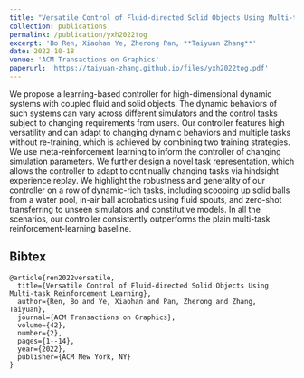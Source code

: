 ```yaml
---
title: "Versatile Control of Fluid-directed Solid Objects Using Multi-task Reinforcement Learning"
collection: publications
permalink: /publication/yxh2022tog
excerpt: 'Bo Ren, Xiaohan Ye, Zherong Pan, **Taiyuan Zhang**'
date: 2022-10-18
venue: 'ACM Transactions on Graphics'
paperurl: 'https://taiyuan-zhang.github.io/files/yxh2022tog.pdf'
---
```


We propose a learning-based controller for high-dimensional dynamic systems with coupled fluid and solid objects. The dynamic behaviors of such systems can vary across different simulators and the control tasks subject to changing requirements from users. Our controller features high versatility and can adapt to changing dynamic behaviors and multiple tasks without re-training, which is achieved by combining two training strategies. We use meta-reinforcement learning to inform the controller of changing simulation parameters. We further design a novel task representation, which allows the controller to adapt to continually changing tasks via hindsight experience replay. We highlight the robustness and generality of our controller on a row of dynamic-rich tasks, including scooping up solid balls from a water pool, in-air ball acrobatics using fluid spouts, and zero-shot transferring to unseen simulators and constitutive models. In all the scenarios, our controller consistently outperforms the plain multi-task reinforcement-learning baseline.

Bibtex
-----
```
@article{ren2022versatile,
  title={Versatile Control of Fluid-directed Solid Objects Using Multi-task Reinforcement Learning},
  author={Ren, Bo and Ye, Xiaohan and Pan, Zherong and Zhang, Taiyuan},
  journal={ACM Transactions on Graphics},
  volume={42},
  number={2},
  pages={1--14},
  year={2022},
  publisher={ACM New York, NY}
}
```
